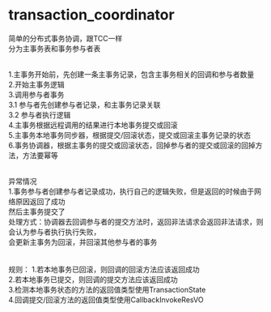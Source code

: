 # transaction_coordinator </br>

简单的分布式事务协调，跟TCC一样</br>
分为主事务表和事务参与者表</br></br>

1.主事务开始前，先创建一条主事务记录，包含主事务相关的回调和参与者数量</br>
2.开始主事务逻辑</br>
3.调用参与者事务</br>
3.1 参与者先创建参与者记录，和主事务记录关联</br>
3.2 参与者执行逻辑</br>
4.主事务根据远程调用的结果进行本地事务提交或回滚</br>
5.主事务本地事务同步器，根据提交/回滚状态，提交或回滚主事务记录的状态</br>
6.事务协调器，根据主事务的提交或回滚状态，回掉参与者的提交或回滚的回掉方法，方法要幂等</br></br>

异常情况</br>
1.事务参与者创建参与者记录成功，执行自己的逻辑失败，但是返回的时候由于网络原因返回了成功</br>
然后主事务提交了</br>
处理方式：协调器去回调参与者的提交方法时，返回非法请求会返回非法请求，则会认为参与者执行执行失败，</br>
会更新主事务为回滚，并回滚其他参与者的事务
</br>
</br>
</br>
规则：
1.若本地事务已回滚，则回调的回滚方法应该返回成功</br>
2.若本地事务已提交，则回调的提交方法应该返回成功</br>
3.检测本地事务状态的方法的返回值类型使用TransactionState</br>
4.回调提交/回滚方法的返回值类型使用CallbackInvokeResVO



